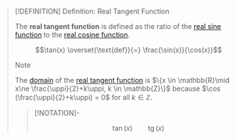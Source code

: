 >[!DEFINITION] Definition: Real Tangent Function
>
>The **real tangent function** is defined as the ratio of the [real sine function](../Real%20Sine%20Function/Real%20Sine%20Function.md) to the [real cosine function](../Real%20Cosine%20Function/Real%20Cosine%20Function.md).
>
>$$\tan(x) \overset{\text{def}}{=} \frac{\sin(x)}{\cos(x)}$$
>
>>[!NOTE]
>>
>>The [domain](../../../../Functions/Function.md) of the [real tangent function](Real%20Tangent%20Function.md) is $\{x \in \mathbb{R}\mid x\ne \frac{\uppi}{2}+k\uppi, k \in \mathbb{Z}\}$ because $\cos (\frac{\uppi}{2}+k\uppi) = 0$ for all $k \in \mathbb{Z}$.
>>
>
>>[!NOTATION]-
>>
>>$$\tan (x) \qquad \mathop{\operatorname{tg}}(x)$$
>>
>